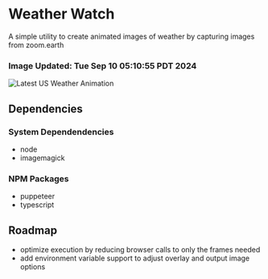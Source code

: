 # Weather Watch

A simple utility to create animated images of weather by capturing images from zoom.earth

### Image Updated: Tue Sep 10 05:10:55 PDT 2024

![Latest US Weather Animation](animations/2024-09-10.webp)

## Dependencies
### System Dependendencies
* node
* imagemagick
### NPM Packages
* puppeteer
* typescript

## Roadmap
* optimize execution by reducing browser calls to only the frames needed
* add environment variable support to adjust overlay and output image options
